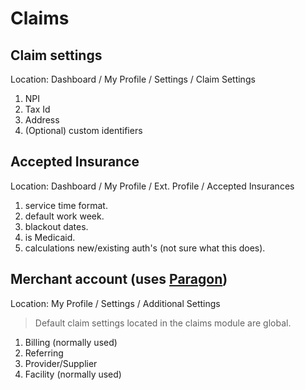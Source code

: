 # Claims

## Claim settings

Location: Dashboard / My Profile / Settings / Claim Settings

1. NPI
2. Tax Id
3. Address
4. (Optional) custom identifiers

## Accepted Insurance

Location: Dashboard / My Profile / Ext. Profile / Accepted Insurances

1. service time format.
2. default work week.
3. blackout dates.
4. is Medicaid.
5. calculations new/existing auth's (not sure what this does).

## Merchant account (uses [Paragon](https://paragonsolutions.com/))

Location: My Profile / Settings / Additional Settings




> Default claim settings located in the claims module are global.
1. Billing (normally used)
2. Referring
3. Provider/Supplier
4. Facility (normally used)
